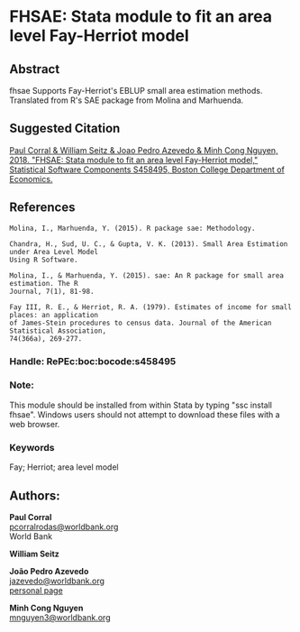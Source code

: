 # FHSAE: Stata module to fit an area level Fay-Herriot model

## Abstract
fhsae Supports Fay-Herriot's EBLUP small area estimation methods. Translated from R's SAE package from Molina and Marhuenda.

## Suggested Citation
[Paul Corral & William Seitz & Joao Pedro Azevedo & Minh Cong Nguyen, 2018. "FHSAE: Stata module to fit an area level Fay-Herriot model," Statistical Software Components S458495, Boston College Department of Economics.](https://ideas.repec.org/c/boc/bocode/s458495.html)

## References

    Molina, I., Marhuenda, Y. (2015). R package sae: Methodology.

    Chandra, H., Sud, U. C., & Gupta, V. K. (2013). Small Area Estimation under Area Level Model
    Using R Software.

    Molina, I., & Marhuenda, Y. (2015). sae: An R package for small area estimation. The R
    Journal, 7(1), 81-98.

    Fay III, R. E., & Herriot, R. A. (1979). Estimates of income for small places: an application
    of James-Stein procedures to census data. Journal of the American Statistical Association,
    74(366a), 269-277.

### Handle: RePEc:boc:bocode:s458495 

### Note: 
This module should be installed from within Stata by typing "ssc install fhsae". Windows users should not attempt to download these files with a web browser.

### Keywords
Fay; Herriot; area level model


## Authors: 

  **Paul Corral**  
  [pcorralrodas@worldbank.org](mailto:pcorralrodas@worldbank.org)  
  World Bank  

  **William Seitz**  

  **João Pedro Azevedo**  
  [jazevedo@worldbank.org](mailto:jazevedo@worldbank.org)  
  [personal page](http://www.worldbank.org/en/about/people/j/joao-pedro-azevedo)  

  **Minh Cong Nguyen**  
  [mnguyen3@worldbank.org](mailto:mnguyen3@worldbank.org)  

